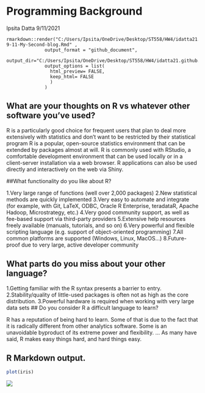 Programming Background
================
Ipsita Datta
9/11/2021

    rmarkdown::render("C:/Users/Ipsita/OneDrive/Desktop/ST558/HW4/idatta21.github.io/_Rmd/2021-9-11-My-Second-blog.Rmd" ,
                  output_format = "github_document", 
                  output_dir="C:/Users/Ipsita/OneDrive/Desktop/ST558/HW4/idatta21.github.io/_posts",
                  output_options = list(
                    html_preview= FALSE,
                    keep_html= FALSE
                    )
                  )

## What are your thoughts on R vs whatever other software you’ve used?

R is a particularly good choice for frequent users that plan to deal
more extensively with statistics and don’t want to be restricted by
their statistical program R is a popular, open-source statistics
environment that can be extended by packages almost at will. R is
commonly used with RStudio, a comfortable development environment that
can be used locally or in a client-server installation via a web
browser. R applications can also be used directly and interactively on
the web via Shiny. <br>

\#\#What functionality do you like about R?

1.Very large range of functions (well over 2,000 packages) 2.New
statistical methods are quickly implemented 3.Very easy to automate and
integrate (for example, with Git, LaTeX, ODBC, Oracle R Enterprise,
teradataR, Apache Hadoop, Microstrategy, etc.) 4.Very good community
support, as well as fee-based support via third-party providers
5.Extensive help resources freely available (manuals, tutorials, and so
on) 6.Very powerful and flexible scripting language (e.g. support of
object-oriented programming) 7.All common platforms are supported
(Windows, Linux, MacOS…) 8.Future-proof due to very large, active
developer community <br>

## What parts do you miss about your other language?

1.Getting familiar with the R syntax presents a barrier to entry.
2.Stability/quality of little-used packages is often not as high as the
core distribution. 3.Powerful hardware is required when working with
very large data sets \#\# Do you consider R a difficult language to
learn?

R has a reputation of being hard to learn. Some of that is due to the
fact that it is radically different from other analytics software. Some
is an unavoidable byproduct of its extreme power and flexibility. … As
many have said, R makes easy things hard, and hard things easy.

## R Markdown output.

``` r
plot(iris)
```

![](C:/Users/Ipsita/OneDrive/Desktop/ST558/HW4/idatta21.github.io/images/unnamed-chunk-1-1.png)<!-- -->
